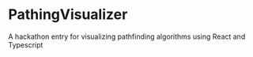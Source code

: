 # PathingVisualizer
A hackathon entry for visualizing pathfinding algorithms using React and Typescript
